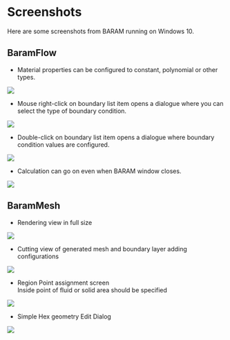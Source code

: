 # Screenshots

Here are some screenshots from BARAM running on Windows 10.

## BaramFlow


* Material properties can be configured to constant, polynomial or other types.

[![](https://github.com/nextfoam/baram-pages/raw/main/screenshots/material.png)](https://github.com/nextfoam/baram-pages/raw/main/screenshots/material.png)

* Mouse right-click on boundary list item opens a dialogue where you can select the type of boundary condition.

[![](https://github.com/nextfoam/baram-pages/raw/main/screenshots/boundaryTypes.png)](https://github.com/nextfoam/baram-pages/raw/main/screenshots/boundaryTypes.png)

* Double-click on boundary list item opens a dialogue where boundary condition values are configured.

[![](https://github.com/nextfoam/baram-pages/raw/main/screenshots/boundaryValues.png)](https://github.com/nextfoam/baram-pages/raw/main/screenshots/boundaryValues.png)
 
* Calculation can go on even when BARAM window closes.

[![](https://github.com/nextfoam/baram-pages/raw/main/screenshots/calculation.png)](https://github.com/nextfoam/baram-pages/raw/main/screenshots/calculation.png)

## BaramMesh


* Rendering view in full size

[![](https://github.com/nextfoam/baram-pages/raw/main/screenshots/baramMeshRenderingView.png)](https://github.com/nextfoam/baram-pages/raw/main/screenshots/baramMeshRenderingView.png)

* Cutting view of generated mesh and boundary layer adding configurations

[![](https://github.com/nextfoam/baram-pages/raw/main/screenshots/baramMeshBoundary.png)](https://github.com/nextfoam/baram-pages/raw/main/screenshots/baramMeshBoundary.png)

* Region Point assignment screen   
Inside point of fluid or solid area should be specified

[![](https://github.com/nextfoam/baram-pages/raw/main/screenshots/baramMeshRegionPoint.png)](https://github.com/nextfoam/baram-pages/raw/main/screenshots/baramMeshRegionPoint.png)

* Simple Hex geometry Edit Dialog

[![](https://github.com/nextfoam/baram-pages/raw/main/screenshots/baramMeshVolumeEdit.png)](https://github.com/nextfoam/baram-pages/raw/main/screenshots/baramMeshVolumeEdit.png)


